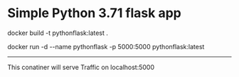 # Simple Python 3.71 flask app

docker build -t pythonflask:latest .

docker run -d --name pythonflask -p 5000:5000 pythonflask:latest

-------------------------------------------------
This conatiner will serve Traffic on localhost:5000

